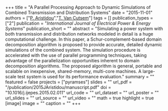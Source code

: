 +++
title = "A Parallel Processing Approach to Dynamic Simulations of Combined Transmission and Distribution Systems"
date = "2015-11-01"
authors = ["[P. Aristidou](https://sps.cut.ac.cy/authors/p-aristidou)","[T. Van Cutsem](https://scholar.google.com/citations?user=rFDmBaIAAAAJ)"]
tags = []
publication_types = ["2"]
publication = "_International Journal of Electrical Power & Energy Systems_"
publication_short = ""
abstract = "Simulating a power system with both transmission and distribution networks modeled in detail is a huge computational challenge. In this paper, a Schur-complement-based domain decomposition algorithm is proposed to provide accurate, detailed dynamic simulations of the combined system. The simulation procedure is accelerated with the use of parallel programming techniques, taking advantage of the parallelization opportunities inherent to domain decomposition algorithms. The proposed algorithm is general, portable and scalable on inexpensive, shared-memory, multi-core machines. A large-scale test system is used for its performance evaluation."
summary = ""
featured = false
projects = ["pyramses"]
slides = ""
url_pdf = "/publication/2015JAristidou/manuscript.pdf"
doi = "10.1016/j.ijepes.2015.02.011"
url_code = ""
url_dataset = ""
url_poster = ""
url_slides = ""
url_source = ""
url_video = ""
math = true
highlight = true
[image]
image = ""
caption = ""
+++

